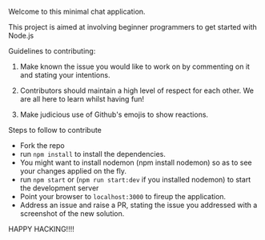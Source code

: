 Welcome to this minimal chat application.

This project is aimed at involving beginner programmers to get started with Node.js

Guidelines to contributing:

1. Make known the issue you would like to work on by commenting on it and stating your intentions.

2. Contributors should maintain a high level of respect for each other. We are all here to learn whilst having fun!

3. Make judicious use of Github's emojis to show reactions.

Steps to follow to contribute

- Fork the repo
- run ```npm install``` to install the dependencies.
- You might want to install nodemon (npm install nodemon) so as to see your changes applied on the fly.
- run ```npm start``` or (```npm run start:dev``` if you installed nodemon) to start the development server
- Point your browser to ```localhost:3000``` to fireup the application.
- Address an issue and raise a PR, stating the issue you addressed with a screenshot of the new solution.



HAPPY HACKING!!!!